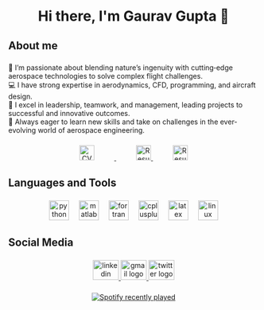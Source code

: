 <h1 align="center">Hi there, I'm Gaurav Gupta 👋</h1>

###

<h2 align="left">About me</h2>

###

<p align="left">🔭 I’m passionate about blending nature’s ingenuity with cutting‑edge aerospace technologies to solve complex flight challenges.<br>💻 I have strong expertise in aerodynamics, CFD, programming, and aircraft design.<br>🤝 I excel in leadership, teamwork, and management, leading projects to successful and innovative outcomes.<br>🚀 Always eager to learn new skills and take on challenges in the ever-evolving world of aerospace engineering.</p>

###

###

<p align="center">
  <a href="/../../../../github/Awesome-CV/blob/master/cv.pdf">
    <img src="https://img.shields.io/badge/Curriculum%20Vitae-C7EAE4" alt="CV" height="30" style="margin-right: 40px;">
  </a>

  <a href="/../../../../github/Awesome-CV/blob/master/resume.pdf">
    <img src="https://img.shields.io/badge/Resume-EF2D5E" alt="Resume" height="30" style="margin-left: 40px;">
  </a>

<a href="https://airwarriorg91.github.io/">
    <img src="https://img.shields.io/badge/Personal%20Website-DABECA" alt="Resume" height="30" style="margin-left: 40px;">
  </a>
</p>

###

<h2 align="left">Languages and Tools</h2>

###

<div align="center">
  <img src="https://skillicons.dev/icons?i=py" height="40" alt="python logo"  />
  <img width="12" />
  <img src="https://skillicons.dev/icons?i=matlab" height="40" alt="matlab logo"  />
  <img width="12" />
  <img src="https://skillicons.dev/icons?i=fortran" height="40" alt="fortran logo"  />
  <img width="12" />
  <img src="https://skillicons.dev/icons?i=cpp" height="40" alt="cplusplus logo"  />
  <img width="12" />
  <img src="https://skillicons.dev/icons?i=latex" height="40" alt="latex logo"  />
  <img width="12" />
  <img src="https://skillicons.dev/icons?i=linux" height="40" alt="linux logo"  />
</div>

###

<h2 align="left">Social Media</h2>

###

<div align="center">
  <a href="https://www.linkedin.com/in/gauravgupta030">
  <img src="https://raw.githubusercontent.com/maurodesouza/profile-readme-generator/master/src/assets/icons/social/linkedin/default.svg" width="52" height="40" alt="linkedin logo"  />
  </a>
  <a href="mailto:gauravxpgupta@gmail.com">
  <img src="https://raw.githubusercontent.com/maurodesouza/profile-readme-generator/master/src/assets/icons/social/gmail/default.svg" width="52" height="40" alt="gmail logo"  />
  </a>
  <a href="https://www.twitter.com/GauravG91">
  <img src="https://raw.githubusercontent.com/maurodesouza/profile-readme-generator/master/src/assets/icons/social/twitter/default.svg" width="52" height="40" alt="twitter logo"  />
  </a>
</div>

###

<div align="center">
  <a href="https://open.spotify.com/user/jcksb97lc2pey4fscgdbzahqh">
    <img src="https://spotify-recently-played-readme.vercel.app/api?user=jcksb97lc2pey4fscgdbzahqh&count=5&unique=true" alt="Spotify recently played"  />
  </a>
</div>

###

